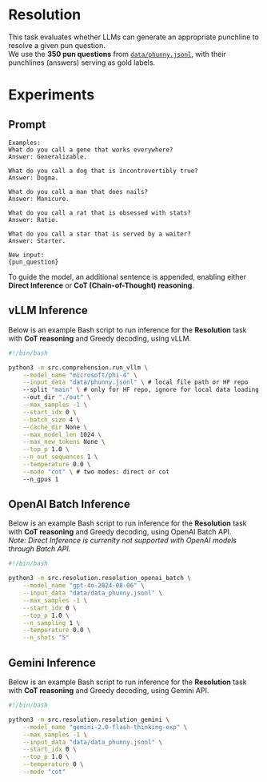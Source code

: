 # Resolution

This task evaluates whether LLMs can generate an appropriate punchline to resolve a given pun question.  
We use the **350 pun questions** from [`data/phunny.jsonl`](data/phunny.jsonl), with their punchlines (answers) serving as gold labels.  

# Experiments

## Prompt

```
Examples:
What do you call a gene that works everywhere? 
Answer: Generalizable.

What do you call a dog that is incontrovertibly true? 
Answer: Dogma.

What do you call a man that does nails? 
Answer: Manicure.

What do you call a rat that is obsessed with stats? 
Answer: Ratio.

What do you call a star that is served by a waiter? 
Answer: Starter.

New input:
{pun_question}
```

To guide the model, an additional sentence is appended, enabling either **Direct Inference** or **CoT (Chain-of-Thought) reasoning**.  

## vLLM Inference
Below is an example Bash script to run inference for the **Resolution** task with **CoT reasoning** and Greedy decoding, using vLLM.  

```bash
#!/bin/bash

python3 -m src.comprehension.run_vllm \
    --model_name "microsoft/phi-4" \
    --input_data "data/phunny.jsonl" \ # local file path or HF repo 
    --split "main" \ # only for HF repo, ignore for local data loading 
    --out_dir "./out" \
    --max_samples -1 \
    --start_idx 0 \
    --batch_size 4 \
    --cache_dir None \
    --max_model_len 1024 \
    --max_new_tokens None \
    --top_p 1.0 \
    --n_out_sequences 1 \
    --temperature 0.0 \
    --mode "cot" \ # two modes: direct or cot
    --n_gpus 1
```

## OpenAI Batch Inference
Below is an example Bash script to run inference for the **Resolution** task with **CoT reasoning** and Greedy decoding, using OpenAI Batch API.  
*Note: Direct Inference is currenlty not supported with OpenAI models through Batch API.* 

```bash
#!/bin/bash

python3 -m src.resolution.resolution_openai_batch \
    --model_name "gpt-4o-2024-08-06" \
    --input_data "data/data_phunny.jsonl" \
    --max_samples -1 \
    --start_idx 0 \
    --top_p 1.0 \
    --n_sampling 1 \
    --temperature 0.0 \
    --n_shots "5"
```



## Gemini Inference
Below is an example Bash script to run inference for the **Resolution** task with **CoT reasoning** and Greedy decoding, using Gemini API.  

```bash
#!/bin/bash

python3 -m src.resolution.resolution_gemini \
    --model_name "gemini-2.0-flash-thinking-exp" \
    --max_samples -1 \
    --input_data "data/data_phunny.jsonl" \
    --start_idx 0 \
    --top_p 1.0 \
    --temperature 0 \
    --mode "cot"
```
